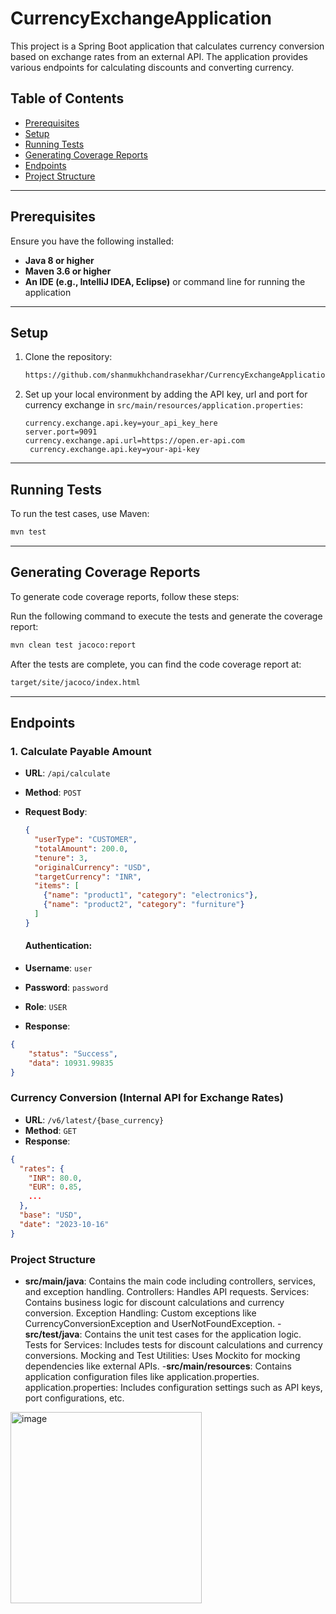 # CurrencyExchangeApplication

This project is a Spring Boot application that calculates currency conversion based on exchange rates from an external API. The application provides various endpoints for calculating discounts and converting currency.

## Table of Contents
- [Prerequisites](#prerequisites)
- [Setup](#setup)
- [Running Tests](#running-tests)
- [Generating Coverage Reports](#generating-coverage-reports)
- [Endpoints](#endpoints)
- [Project Structure](#project-structure)

---

## Prerequisites

Ensure you have the following installed:
- **Java 8 or higher**
- **Maven 3.6 or higher**
- **An IDE (e.g., IntelliJ IDEA, Eclipse)** or command line for running the application

---

## Setup

1. Clone the repository:

    ```bash
    https://github.com/shanmukhchandrasekhar/CurrencyExchangeApplication.git
    ```

2. Set up your local environment by adding the API key, url and port for currency exchange in `src/main/resources/application.properties`:

    ```properties
    currency.exchange.api.key=your_api_key_here
    server.port=9091
    currency.exchange.api.url=https://open.er-api.com
     currency.exchange.api.key=your-api-key
    ```

---

## Running Tests

To run the test cases, use Maven:

```bash
mvn test
```
---

## Generating Coverage Reports
To generate code coverage reports, follow these steps:

Run the following command to execute the tests and generate the coverage report:
```bash
mvn clean test jacoco:report
```
After the tests are complete, you can find the code coverage report at:
```bash
target/site/jacoco/index.html
```

---

## Endpoints

### 1. Calculate Payable Amount
- **URL**: `/api/calculate`
- **Method**: `POST`
- **Request Body**:
  ```json
  {
    "userType": "CUSTOMER",
    "totalAmount": 200.0,
    "tenure": 3,
    "originalCurrency": "USD",
    "targetCurrency": "INR",
    "items": [
      {"name": "product1", "category": "electronics"},
      {"name": "product2", "category": "furniture"}
    ]
  }
  ```
  
  #### Authentication:
- **Username**: `user`
- **Password**: `password`
- **Role**: `USER`
  
- **Response**:
```json
{
    "status": "Success",
    "data": 10931.99835
}

```

### Currency Conversion (Internal API for Exchange Rates)
- **URL**: `/v6/latest/{base_currency}`
- **Method**: `GET`
- **Response**:
```json
{
  "rates": {
    "INR": 80.0,
    "EUR": 0.85,
    ...
  },
  "base": "USD",
  "date": "2023-10-16"
}


```

### Project Structure
- **src/main/java**: Contains the main code including controllers, services, and exception handling.
Controllers: Handles API requests.
Services: Contains business logic for discount calculations and currency conversion.
Exception Handling: Custom exceptions like CurrencyConversionException and UserNotFoundException.
-**src/test/java**: Contains the unit test cases for the application logic.
Tests for Services: Includes tests for discount calculations and currency conversions.
Mocking and Test Utilities: Uses Mockito for mocking dependencies like external APIs.
-**src/main/resources**: Contains application configuration files like application.properties.
application.properties: Includes configuration settings such as API keys, port configurations, etc.


<img width="306" alt="image" src="https://github.com/user-attachments/assets/b20fbfb3-c42d-47cc-a613-a3bf5f801ad0">
                                            

